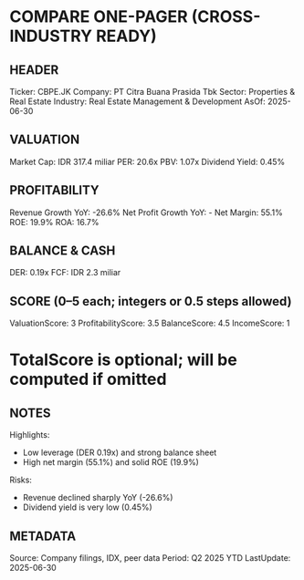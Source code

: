 # COMPARE ONE-PAGER (CROSS-INDUSTRY READY)

## HEADER
Ticker: CBPE.JK
Company: PT Citra Buana Prasida Tbk
Sector: Properties & Real Estate
Industry: Real Estate Management & Development
AsOf: 2025-06-30

## VALUATION
Market Cap: IDR 317.4 miliar
PER: 20.6x
PBV: 1.07x
Dividend Yield: 0.45%

## PROFITABILITY
Revenue Growth YoY: -26.6%
Net Profit Growth YoY: -
Net Margin: 55.1%
ROE: 19.9%
ROA: 16.7%

## BALANCE & CASH
DER: 0.19x
FCF: IDR 2.3 miliar

## SCORE (0–5 each; integers or 0.5 steps allowed)
ValuationScore: 3
ProfitabilityScore: 3.5
BalanceScore: 4.5
IncomeScore: 1
# TotalScore is optional; will be computed if omitted

## NOTES
Highlights:
- Low leverage (DER 0.19x) and strong balance sheet
- High net margin (55.1%) and solid ROE (19.9%)

Risks:
- Revenue declined sharply YoY (-26.6%)
- Dividend yield is very low (0.45%)

## METADATA
Source: Company filings, IDX, peer data
Period: Q2 2025 YTD
LastUpdate: 2025-06-30
